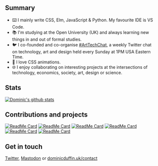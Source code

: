 ## Summary

- ⌨️ I mainly write CSS, Elm, JavaScript & Python. My favourite IDE is VS Code.
- 📚 I'm studying at the Open University (UK) and always learning new things in and out of formal studies.
- 🐦 I co-founded and co-organise [#ArtTechChat](https://twitter.com/ArtTechChat), a weekly Twitter chat on technology, art and design held every Sunday at 1PM USA Eastern Time.
- 🎨 I love CSS animations.
- 🌐 I enjoy collaborating on interesting projects at the intersections of technology, economics, society, art, design or science.

## Stats
[![Dominic's github stats](https://github-readme-stats.vercel.app/api?username=dominicduffin1&theme=radical&show_icons=true)](https://github.com/dominicduffin1)

## Contributions and projects
[![ReadMe Card](https://github-readme-stats.vercel.app/api/pin/?username=dominicduffin1&repo=virtualcoffee.io&theme=radical)](https://github.com/dominicduffin1/virtualcoffee.io)
[![ReadMe Card](https://github-readme-stats.vercel.app/api/pin/?username=dominicduffin1&repo=Quarto&theme=radical)](https://github.com/dominicduffin1/Quarto)
[![ReadMe Card](https://github-readme-stats.vercel.app/api/pin/?username=dominicduffin1&repo=forem&theme=radical)](https://github.com/dominicduffin1/forem)
[![ReadMe Card](https://github-readme-stats.vercel.app/api/pin/?username=dominicduffin1&repo=postpartum-wellness-app&theme=radical)](https://github.com/dominicduffin1/postpartum-wellness-app)
[![ReadMe Card](https://github-readme-stats.vercel.app/api/pin/?username=dominicduffin1&repo=how-many-days-until-halloween&theme=radical)](https://github.com/dominicduffin1/how-many-days-until-halloween)
[![ReadMe Card](https://github-readme-stats.vercel.app/api/pin/?username=dominicduffin1&repo=python-turtle-experiments&theme=radical)](https://github.com/dominicduffin1/python-turtle-experiments)

## Get in touch
[Twitter](https:twitter.com/DominicDuffin1), [Mastodon](https://toot.cafe/@dominicduffin1) or [dominicduffin.uk/contact](https://dominicduffin.uk/contact)

